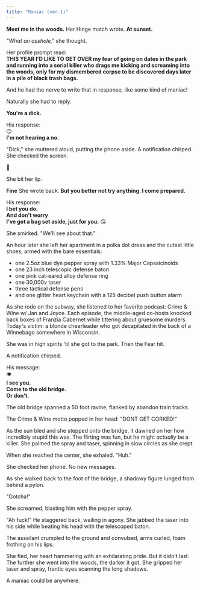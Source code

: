 ```yaml
---
title: "Maniac (ver.1)"
---
```

**Meet me in the woods.** Her Hinge match wrote. **At sunset.**

*"What an asshole,"* she thought.

Her profile prompt read:  
**THIS YEAR I'D LIKE TO GET OVER my fear of going on dates in the park and running into a serial killer who drags me kicking and screaming into the woods, only for my dismembered corpse to be discovered days later in a pile of black trash bags.**

And he had the nerve to write that in response, like some kind of maniac!

Naturally she had to reply.

**You're a dick.**

His response:   
😏  
**I'm not hearing a no.**  

"Dick," she muttered aloud, putting the phone aside. A notification chirped. She checked the screen.

🐔 

She bit her lip.

**Fine** She wrote back. **But you better not try anything. I come prepared.**

His response:  
**I bet you do.**  
**And don't worry**  
**I've got a bag set aside, just for you.** 😘

She smirked. "We'll see about that."

An hour later she left her apartment in a polka dot dress and the cutest little shoes, armed with the bare essentials:

- one 2.5oz blue dye pepper spray with 1.33% Major Capsaicinoids 
- one 23 inch telescopic defense baton
- one pink cat-eared alloy defense ring
- one 30,000v taser
- three tactical defense pens
- and one glitter heart keychain with a 125 decibel push button alarm

As she rode on the subway, she listened to her favorite podcast: Crime & Wine w/ Jan and Joyce. Each episode, the middle-aged co-hosts knocked back boxes of Franzia Cabernet while tittering about gruesome murders. Today's victim: a blonde cheerleader who got decapitated in the back of a Winnebago somewhere in Wisconsin.

She was in high spirits 'til she got to the park. Then the Fear hit.

A notification chirped.

His message:  
👁️   
**I see you.**  
**Come to the old bridge.**  
**Or don't.** 

The old bridge spanned a 50 foot ravine, flanked by abandon train tracks.

The Crime & Wine motto popped in her head: "DONT GET CORKED!"

As the sun bled and she stepped onto the bridge, it dawned on her how incredibly stupid this was. The flirting was fun, but he might *actually* be a killer. She palmed the spray and taser, spinning in slow circles as she crept.

When she reached the center, she exhaled. "Huh." 

She checked her phone. No new messages.

As she walked back to the foot of the bridge, a shadowy figure lunged from behind a pylon.

"Gotcha!"

She screamed, blasting him with the pepper spray.

"Ah fuck!" He staggered back, wailing in agony. She jabbed the taser into his side while beating his head with the telescoped baton.

The assailant crumpled to the ground and convulsed, arms curled, foam frothing on his lips.

She fled, her heart hammering with an exhilarating pride. But it didn't last. The further she went into the woods, the darker it got. She gripped her taser and spray, frantic eyes scanning the long shadows. 

A maniac could be anywhere.